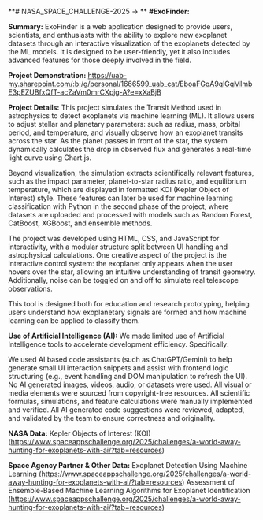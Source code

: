 **# NASA_SPACE_CHALLENGE-2025 -> **
**#ExoFinder:**

**Summary:**
ExoFinder is a web application designed to provide users, scientists, and enthusiasts with the ability to explore new exoplanet datasets through an interactive visualization of the exoplanets detected by the ML models. It is designed to be user-friendly, yet it also includes advanced features for those deeply involved in the field.

**Project Demonstration:**
https://uab-my.sharepoint.com/:b:/g/personal/1666599_uab_cat/EboaFGqA9qlGqMImbE3pEZUBfxQfT-acZaVm0mrCXpjg-A?e=xXaBjB

**Project Details:**
This project simulates the Transit Method used in astrophysics to detect exoplanets via machine learning (ML). It allows users to adjust stellar and planetary parameters: such as radius, mass, orbital period, and temperature, and visually observe how an exoplanet transits across the star. As the planet passes in front of the star, the system dynamically calculates the drop in observed flux and generates a real-time light curve using Chart.js.

Beyond visualization, the simulation extracts scientifically relevant features, such as the impact parameter, planet-to-star radius ratio, and equilibrium temperature, which are displayed in formatted KOI (Kepler Object of Interest) style. These features can later be used for machine learning classification with Python in the second phase of the project, where datasets are uploaded and processed with models such as Random Forest, CatBoost, XGBoost, and ensemble methods.

The project was developed using HTML, CSS, and JavaScript for interactivity, with a modular structure split between UI handling and astrophysical calculations. One creative aspect of the project is the interactive control system: the exoplanet only appears when the user hovers over the star, allowing an intuitive understanding of transit geometry. Additionally, noise can be toggled on and off to simulate real telescope observations.

This tool is designed both for education and research prototyping, helping users understand how exoplanetary signals are formed and how machine learning can be applied to classify them.

**Use of Artificial Intelligence (AI):**
We made limited use of Artificial Intelligence tools to accelerate development efficiency. Specifically:

We used AI based code assistants (such as ChatGPT/Gemini) to help generate small UI interaction snippets and assist with frontend logic structuring (e.g., event handling and DOM manipulation to refresh the UI).
No AI generated images, videos, audio, or datasets were used. All visual or media elements were sourced from copyright-free resources.
All scientific formulas, simulations, and feature calculations were manually implemented and verified.
All AI generated code suggestions were reviewed, adapted, and validated by the team to ensure correctness and originality.

**NASA Data:**
Kepler Objects of Interest (KOI) (https://www.spaceappschallenge.org/2025/challenges/a-world-away-hunting-for-exoplanets-with-ai/?tab=resources)

**Space Agency Partner & Other Data:**
Exoplanet Detection Using Machine Learning (https://www.spaceappschallenge.org/2025/challenges/a-world-away-hunting-for-exoplanets-with-ai/?tab=resources)
Assessment of Ensemble-Based Machine Learning Algorithms for Exoplanet Identification (https://www.spaceappschallenge.org/2025/challenges/a-world-away-hunting-for-exoplanets-with-ai/?tab=resources)
